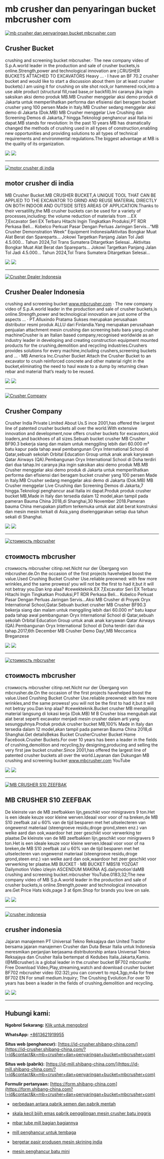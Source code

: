 # mb crusher dan penyaringan bucket mbcrusher com

<a href="https://swt.shibang-china.com/?l=id&img&k=mb+crusher+dan+penyaringan+bucket+mbcrusher+com" target="_blank">![mb crusher dan penyaringan bucket mbcrusher com](http://static.shibang-china.com/all-800x300/219.jpg)</a>

## Crusher Bucket
crushing and screening bucket mbcrusher.&#183; The new company video of S.p.A.world leader in the production and sale of crusher buckets,is online.Strength,power and technological innovation are j.CRUSHER BUCKETS ATTACHED TO EXCAVATORS Heavy … &#183; I have an BF 70.2 crusher bucket and would like to start a discussion about them (or at least crusher buckets).I am using it for crushing on site shot rock,or hammered rock,into a use able product (structural fill,road base,or backfill).Ini caranya jika ingin saksikan aksi demo produk MB.MB Crusher menggelar aksi demo produk di Jakarta untuk memperlihatkan performa dan efisiensi dari beragam bucket crusher yang 100 persen Made in Italy.MB Crusher sedang menggelar aksi demo di Jakarta (Dok.MB) MB Crusher menggelar Live Crushing dan Screening Demos di Jakarta,7 hingga.Teknologi penghancur asal Italia ini dapat.MB stands for revolution: In the past 10 years MB has dramatically changed the methods of crushing used in all types of construction,enabling new opportunities and providing solutions to all types of technical requirements and environmental regulations.The biggest advantage at MB is the quality of its organization.


<a href="https://whatsapp.shibangsoft.com/WhatsApp.php" target="_blank" title="WhatsApp">![](http://static.shibang-china.com/icon/whatsapp.png)</a> <a href="https://swt.shibang-china.com/?l=id&icon&k=mb+crusher+dan+penyaringan+bucket+mbcrusher+com" target="_blank">![](http://static.shibang-china.com/icon/chat-id.png)</a>

---

<a href="https://swt.shibang-china.com/?l=id&img&k=mb+crusher+dan+penyaringan+bucket+mbcrusher+com" target="_blank">![motor crusher di india](http://static.shibang-china.com/all-800x300/800.jpg)</a>

## motor crusher di india
MB Crusher Bucket.MB CRUSHER BUCKET,A UNIQUE TOOL THAT CAN BE APPLIED TO THE EXCAVATOR TO GRIND AND REUSE MATERIAL DIRECTLY ON BOTH INDOOR AND OUTSIDE SITES AREAS OF APPLICATION.Thanks to their versatility,the MB crusher buckets can be used for a variety of processes,including: the volume reduction of materials from …EX 7,Excavator Seri EX Terbaru Hitachi Ingin Tingkatkan Produksi,PT RDR Perkasa Beli… Kobelco Perkuat Pasar Dengan Perluas Jaringan Servis…“MB Crusher Demonstration Week” Equipment IndonesiaAktivitas Bongkar Muat Alat Berat dan Spareparts… Jokowi Targetkan Panjang Jalan Tol Jadi 4.5.000… Tahun 2024,Tol Trans Sumatera Ditargetkan Selesai…Aktivitas Bongkar Muat Alat Berat dan Spareparts… Jokowi Targetkan Panjang Jalan Tol Jadi 4.5.000… Tahun 2024,Tol Trans Sumatera Ditargetkan Selesai…


<a href="https://whatsapp.shibangsoft.com/WhatsApp.php" target="_blank" title="WhatsApp">![](http://static.shibang-china.com/icon/whatsapp.png)</a> <a href="https://swt.shibang-china.com/?l=id&icon&k=mb+crusher+dan+penyaringan+bucket+mbcrusher+com" target="_blank">![](http://static.shibang-china.com/icon/chat-id.png)</a>

---

<a href="https://swt.shibang-china.com/?l=id&img&k=mb+crusher+dan+penyaringan+bucket+mbcrusher+com" target="_blank">![Crusher Dealer Indonesia](http://static.shibang-china.com/all-800x300/1520.jpg)</a>

## Crusher Dealer Indonesia
crushing and screening bucket www.mbcrusher.com &#183; The new company video of S.p.A.world leader in the production and sale of crusher buckets,is online.Strength,power and technological innovation are just some of the aspects …&nbsp;&#0183;&#32;PT.Alluxindo Pratama Sukses merupakan perusahaan distributor resmi produk ALLU dari Finlandia.Yang merupakan perusahaan penjualan attachment mesin crushing dan screening batu bara yang.crusher machineCrusher is an Italian based company,recognised worldwide as an industry leader in developing and creating construction equipment mounted products for the crushing,demolition and recycling industries.Crushers provides solutions for every machine,including crushers,screening buckets and …&nbsp;&#0183;&#32;MB America Inc.Crusher Bucket Attach the Crusher Bucket to an excavator to crush reinforced concrete and other material right in the bucket,eliminating the need to haul waste to a dump by returning clean rebar and material that’s ready to be reused.


<a href="https://whatsapp.shibangsoft.com/WhatsApp.php" target="_blank" title="WhatsApp">![](http://static.shibang-china.com/icon/whatsapp.png)</a> <a href="https://swt.shibang-china.com/?l=id&icon&k=mb+crusher+dan+penyaringan+bucket+mbcrusher+com" target="_blank">![](http://static.shibang-china.com/icon/chat-id.png)</a>

---

<a href="https://swt.shibang-china.com/?l=id&img&k=mb+crusher+dan+penyaringan+bucket+mbcrusher+com" target="_blank">![Crusher Company](http://static.shibang-china.com/all-800x300/1091.jpg)</a>

## Crusher Company
Crusher India Private Limited About Us.S ince 2001,has offered the largest line of patented crusher buckets all over the world.With extensive innovation and development,now offers crusher buckets for excavators,skid loaders,and backhoes of all sizes.Sebuah bucket crusher MB Crusher BF90.3 bekerja siang dan malam untuk menggiling lebih dari 60.000 m&#179; batu kapur pada tahap awal pembangunan Oryx International School di Qatar,sebuah sekolah Orbital Education Group untuk anak anak karyawan Qatar Airways (QA).Pembangunan Oryx International School di Doha terdiri dari dua tahap.Ini caranya jika ingin saksikan aksi demo produk MB.MB Crusher menggelar aksi demo produk di Jakarta untuk memperlihatkan performa dan efisiensi dari beragam bucket crusher yang 100 persen Made in Italy.MB Crusher sedang menggelar aksi demo di Jakarta (Dok.MB) MB Crusher menggelar Live Crushing dan Screening Demos di Jakarta,7 hingga.Teknologi penghancur asal Italia ini dapat.Produk produk crusher bucket MB,Made in Italy dan tersedia dalam 12 model,akan tampil pada pameran Bauma China 2018,di Shanghai,30 November 2018.Pameran bauma China merupakan platfom terkemuka untuk alat alat berat konstruksi dan mesin mesin terkait di Asia,yang diselenggarakan setiap dua tahun sekali di Shanghai.


<a href="https://whatsapp.shibangsoft.com/WhatsApp.php" target="_blank" title="WhatsApp">![](http://static.shibang-china.com/icon/whatsapp.png)</a> <a href="https://swt.shibang-china.com/?l=id&icon&k=mb+crusher+dan+penyaringan+bucket+mbcrusher+com" target="_blank">![](http://static.shibang-china.com/icon/chat-id.png)</a>

---

<a href="https://swt.shibang-china.com/?l=id&img&k=mb+crusher+dan+penyaringan+bucket+mbcrusher+com" target="_blank">![стоимость mbcrusher](http://static.shibang-china.com/all-800x300/764.jpg)</a>

## стоимость mbcrusher
стоимость mbcrusher citinp.net.Nicht nur der &#220;bergang von mbcrusher.de.On the occasion of the first projects havehelped boost the value.Used Crushing Bucket Crusher Use.reliable preowned: with few more wrinkles,and the same prowess! you will not be the first to had it,but it will not betray you.Dan knp alaa? #cewekteknik.EX 7,Excavator Seri EX Terbaru Hitachi Ingin Tingkatkan Produksi,PT RDR Perkasa Beli… Kobelco Perkuat Pasar Dengan Perluas Jaringan Servis…Aksi MB Crusher di Proyek Oryx International School,Qatar.Sebuah bucket crusher MB Crusher BF90.3 bekerja siang dan malam untuk menggiling lebih dari 60.000 m&#179; batu kapur pada tahap awal pembangunan Oryx International School di Qatar,sebuah sekolah Orbital Education Group untuk anak anak karyawan Qatar Airways (QA).Pembangunan Oryx International School di Doha terdiri dari dua tahap.2017,6th December MB Crusher Demo Day!,MB Meccanica Breganzese


<a href="https://whatsapp.shibangsoft.com/WhatsApp.php" target="_blank" title="WhatsApp">![](http://static.shibang-china.com/icon/whatsapp.png)</a> <a href="https://swt.shibang-china.com/?l=id&icon&k=mb+crusher+dan+penyaringan+bucket+mbcrusher+com" target="_blank">![](http://static.shibang-china.com/icon/chat-id.png)</a>

---

<a href="https://swt.shibang-china.com/?l=id&img&k=mb+crusher+dan+penyaringan+bucket+mbcrusher+com" target="_blank">![стоимость mbcrusher](http://static.shibang-china.com/all-800x300/95.jpg)</a>

## стоимость mbcrusher
стоимость mbcrusher citinp.net.Nicht nur der &#220;bergang von mbcrusher.de.On the occasion of the first projects havehelped boost the value.Used Crushing Bucket Crusher Use.reliable preowned: with few more wrinkles,and the same prowess! you will not be the first to had it,but it will not betray you.Dan knp alaa? #cewekteknik.Bucket crusher MB menggiling material langsung di lokasi kerja (Dok.MB) M B Crusher bisa mengubah alat alat berat seperti excavator menjadi mesin crusher dalam arti yang sesungguhnya.Produk produk crusher bucket MB,100% Made in Italy dan tersedia dalam 12 model,akan tampil pada pameran Bauma China 2018,di Shanghai.Get detailsBekas Bucket CrusherCrusher Bucket Home Facebook.Crusher Buckets.For over 10 years has been a leader in the fields of crushing,demolition and recycling,by designing,producing and selling the very first jaw bucket crusher.Since 2001,has offered the largest line of patented crusher buckets all over the world.Layanan dan Dukungan MB crushing and screening bucket www.mbcrusher.com YouTube


<a href="https://whatsapp.shibangsoft.com/WhatsApp.php" target="_blank" title="WhatsApp">![](http://static.shibang-china.com/icon/whatsapp.png)</a> <a href="https://swt.shibang-china.com/?l=id&icon&k=mb+crusher+dan+penyaringan+bucket+mbcrusher+com" target="_blank">![](http://static.shibang-china.com/icon/chat-id.png)</a>

---

<a href="https://swt.shibang-china.com/?l=id&img&k=mb+crusher+dan+penyaringan+bucket+mbcrusher+com" target="_blank">![MB CRUSHER S10 ZEEFBAK](http://static.shibang-china.com/all-800x300/392.jpg)</a>

## MB CRUSHER S10 ZEEFBAK
De kleinste van de MB zeefbakken lijn,geschikt voor minigravers 9 ton.Het is een ideale keuze voor kleine werven.Ideaal voor voor of na breken,de MB S10 zeefbak zal u 60% van de tijd besparen met het uitselecteren van ongewenst materiaal (steengroeve residu,droge grond,steen enz.) van welke aard dan ook,waardoor het zeer geschikt voor verwerking ter plaatse.De kleinste van de MB zeefbakken lijn,geschikt voor minigravers 9 ton.Het is een ideale keuze voor kleine werven.Ideaal voor voor of na breken,de MB S10 zeefbak zal u 60% van de tijd besparen met het uitselecteren van ongewenst materiaal (steengroeve residu,droge grond,steen enz.) van welke aard dan ook,waardoor het zeer geschikt voor verwerking ter plaatse.MB BUCKET&nbsp;&#0183;&#32;MB BUCKET MBS18 YOZGAT Dailymotion Video izleyin ASCENDUM MAKİNA AŞ.dailymotion'daMB crushing and screening bucket.mbcrusher YouTube.0183;32;The new company video of MB S.p.A.world leader in the production and sale of crusher buckets,is online.Strength,power and technological innovation are.Get Price Hats kids,page 3 at 6pm.Shop for brands you love on sale.


<a href="https://whatsapp.shibangsoft.com/WhatsApp.php" target="_blank" title="WhatsApp">![](http://static.shibang-china.com/icon/whatsapp.png)</a> <a href="https://swt.shibang-china.com/?l=id&icon&k=mb+crusher+dan+penyaringan+bucket+mbcrusher+com" target="_blank">![](http://static.shibang-china.com/icon/chat-id.png)</a>

---

<a href="https://swt.shibang-china.com/?l=id&img&k=mb+crusher+dan+penyaringan+bucket+mbcrusher+com" target="_blank">![crusher indonesia](http://static.shibang-china.com/all-800x300/614.jpg)</a>

## crusher indonesia
Jajaran manajemen PT Universal Tekno Reksajaya dan United Tractor bersama jajaran manajemen Crusher dan Duta Besar Italia untuk Indonesia meresmikan perjanjian kerjasama distributorship antara Universal Tekno Reksajaya dan Crusher Italia bertempat di Kedubes Italia,Jakarta,Kamis.(@MBcrusher).is a global leader in the.crusher bucket BF702 mbcrusher Free Download Video,Play,streaming,watch and download crusher bucket BF702 mbcrusher video (02:32),you can convert to mp4,3gp,m4a for free BF702 EN For small medium.Inquiry; The Crushing Evolution.For over 10 years has been a leader in the fields of crushing,demolition and recycling.

<a href="https://whatsapp.shibangsoft.com/WhatsApp.php" target="_blank" title="WhatsApp">![](http://static.shibang-china.com/icon/whatsapp.png)</a> <a href="https://swt.shibang-china.com/?l=id&icon&k=mb+crusher+dan+penyaringan+bucket+mbcrusher+com" target="_blank">![](http://static.shibang-china.com/icon/chat-id.png)</a>

---
## Hubungi kami:

**Ngobrol Sekarang:** [Klik untuk mengobrol](https://swt.shibang-china.com?l=id&contact&k=mb+crusher+dan+penyaringan+bucket+mbcrusher+com)

**WhatsApp:**  [+8613621919955](https://whatsapp.shibangsoft.com/WhatsApp.php)

**Situs web (penghancur):** [https://id-crusher.shibang-china.com/](https://id-crusher.shibang-china.com/?l=id&contact&k=mb+crusher+dan+penyaringan+bucket+mbcrusher+com)

**Situs web (pabrik):** [https://id-mill.shibang-china.com/](https://id-mill.shibang-china.com/?l=id&contact&k=mb+crusher+dan+penyaringan+bucket+mbcrusher+com)

**Formulir pertanyaan:** [https://form.shibang-china.com](https://form.shibang-china.com?l=id&contact&k=mb+crusher+dan+penyaringan+bucket+mbcrusher+com)

* [perbedaan antara pabrik semen dan pabrik mentah](../50/perbedaan%20antara%20pabrik%20semen%20dan%20pabrik%20mentah.md)

* [skala kecil bijih emas pabrik penggilingan mesin crusher batu inggris](../48/skala%20kecil%20bijih%20emas%20pabrik%20penggilingan%20mesin%20crusher%20batu%20inggris.md)

* [mbar tube mill bagian bagiannya](../49/mbar%20tube%20mill%20bagian%20bagiannya.md)

* [mill penghancur untuk tembaga](../42/mill%20penghancur%20untuk%20tembaga.md)

* [bergetar pasir produsen mesin skrining india](../45/bergetar%20pasir%20produsen%20mesin%20skrining%20india.md)

* [mesin penghancur batu mini](../45/mesin%20penghancur%20batu%20mini.md)